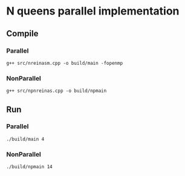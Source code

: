 # N queens parallel implementation

## Compile

### Parallel

```
g++ src/nreinasm.cpp -o build/main -fopenmp
```

### NonParallel

```
g++ src/npnreinas.cpp -o build/npmain
```

## Run

### Parallel

```
./build/main 4
```

### NonParallel

```
./build/npmain 14
```
